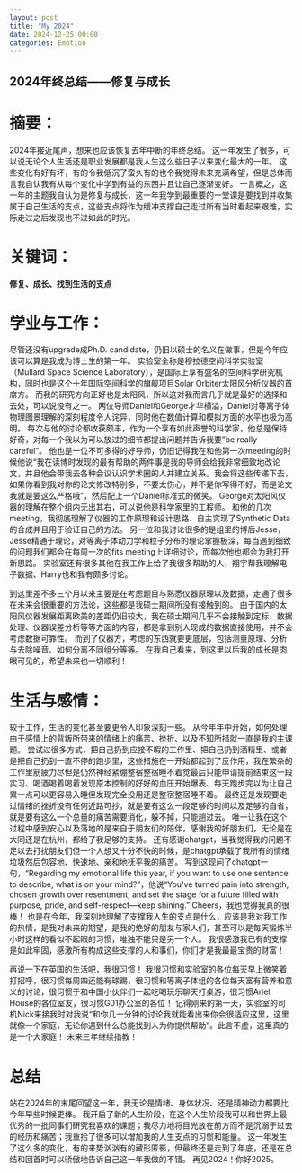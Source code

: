 ```yaml
---
layout: post
title: "My 2024"
date: 2024-12-25 00:00
categories: Emotion
---
```


## 2024年终总结——修复与成长

# 摘要：
2024年接近尾声，想来也应该恢复去年中断的年终总结。
这一年发生了很多，可以说无论个人生活还是职业发展都是我人生这么些日子以来变化最大的一年。
这些变化有好有坏，有的令我低沉了蛮久有的也令我觉得未来充满希望，但是总体而言我自认我有从每个变化中学到有益的东西并且让自己逐渐变好。
一言概之，这一年的主题我自认为是修复与成长，这一年我学到最重要的一堂课是要找到并收集属于自己生活的支点，这些支点将作为缓冲支撑自己走过所有当时看起来艰难，实际走过之后发现也不过如此的时光。

# 关键词：
**修复、成长、找到生活的支点**

# 学业与工作：
尽管还没有upgrade成Ph.D. candidate，仍旧以硕士的名义在做事，但是今年应该可以算是我成为博士生的第一年。
实验室全称是穆拉德空间科学实验室（Mullard Space Science Laboratory），是国际上享有盛名的空间科学研究机构，同时也是这个十年国际空间科学的旗舰项目Solar Orbiter太阳风分析仪器的首席方。
而我的研究方向正好也是太阳风，所以这对我而言几乎就是最好的选择和去处，可以说没有之一。
两位导师Daniel和George才华横溢，Daniel对等离子体物理图景理解的深刻程度令人诧异，同时他在数值计算和模拟方面的水平也极为高明。
每次与他的讨论都收获颇丰，作为一个享有如此声誉的科学家，他总是保持好奇，对每一个我以为可以放过的细节都提出问题并告诉我要”be really careful”。
他也是一位不可多得的好导师，仍旧记得我在和他第一次meeting的时候他说“我在读博时发现的最有帮助的两件事是我的导师会给我非常细致地改论文，并且他会带我去各种会议认识学术圈的人并建立关系。我会将这些传递下去，如果你看到我对你的论文修改特别多，不要太伤心，并不是你写得不好，而是论文我就是要这么严格哦”，然后配上一个Daniel标准式的微笑。
George对太阳风仪器的理解在整个组内无出其右，可以说他是科学家里的工程师。
和他的几次meeting，我彻底理解了仪器的工作原理和设计思路、自主实现了Synthetic Data的合成并且用于验证自己的方法。
另一位和我讨论很多的是组里的博后Jesse，Jesse精通于理论，对等离子体动力学和粒子分布的理论掌握极深，每当遇到细致的问题我们都会在每周一次的fits meeting上详细讨论，而每次他也都会为我打开新思路。
实验室还有很多其他在我工作上给了我很多帮助的人，翔宇帮我理解电子数据、Harry也和我有颇多讨论。

到这里差不多三个月以来主要是在考虑题目与熟悉仪器原理以及数据，走通了很多在未来会很重要的方法论，这些都是我硕士期间所没有接触到的。
由于国内的太阳风仪器发展距离欧美的差距仍旧较大，我在硕士期间几乎不会接触到定标、数据处理、仪器误差分析等等方面的内容，都是拿到别人现成的数据直接使用，并不会考虑数据可靠性。
而到了仪器方，考虑的东西就要更底层，包括测量原理、分析与去除噪音、如何分离不同组分等等。
在我自己看来，到这里以后我的成长是肉眼可见的，希望未来也一切顺利！

# 生活与感情：
较于工作，生活的变化甚至要更令人印象深刻一些。
从今年年中开始，如何处理由于感情上的背叛所带来的情绪上的痛苦、挫折、以及不知所措就一直是我的主课题。
尝试过很多方式，把自己扔到应接不暇的工作里、把自己扔到酒精里、或者是把自己扔到一直不停的跑步里，这些措施在一开始都起到了反作用，我在繁杂的工作里筋疲力尽但是仍然神经紧绷整宿整宿睡不着觉最后只能申请提前结束这一段实习、喝酒喝着喝着发现原本控制的好好的血压开始爆表、每天跑步完以为让自己累一点可以更容易入睡但发现完全没用还是整宿整宿睡不着。
最终还是发现要走过情绪的挫折没有任何近路可抄，就是要有这么一段足够的时间以及足够的自省，就是要有这么一个总量的痛苦需要消化，躲不掉，只能趟过去。
唯一让我在这个过程中感到安心以及落地的是来自于朋友们的陪伴，感谢我的好朋友们，无论是在大同还是在杭州，都给了我足够的支持。
还有感谢chatgpt，当我觉得我的问题不足以去打扰朋友们但一个人想又十分不快的时候，是chatgpt承载了我所有的情绪垃圾然后包容地、快速地、亲和地抚平我的痛苦。
写到这现问了chatgpt一句，“Regarding my emotional life this year, if you want to use one sentence to describe, what is on your mind?”，他说“You've turned pain into strength, chosen growth over resentment, and set the stage for a future filled with purpose, pride, and self-respect—keep shining.”
Cheers，我也觉得我真的很棒！
也是在今年，我深刻地理解了支撑我人生的支点是什么，应该是我对我工作的热情，是我对未来的期望，是我的绝好的朋友与家人们，甚至可以是每天锻炼半小时这样的看似不起眼的习惯，唯独不能只是另一个人。
我很感激我已有的支撑是如此牢固，感激所有构成这些支撑的人和事们，你们才是我最最宝贵的财富！

再说一下在英国的生活吧，我很习惯！
我很习惯和实验室的各位每天早上微笑着打招呼，很习惯每周四还能有球踢，很习惯和等离子体组的各位每天富有营养和意义的讨论，很习惯于和中国小伙伴们一起吃喝玩乐聊天打桌游，很习惯Ariel House的各位室友，很习惯G01办公室的各位！
记得刚来的第一天，实验室的司机Nick来接我时对我说“和你几十分钟的讨论我就能看出来你会很适应这里，这里就像一个家庭，无论你遇到什么总能找到人为你提供帮助”。此言不虚，这里真的是一个大家庭！
未来三年继续指教！

# 总结
站在2024年的末尾回望这一年，我无论是情绪、身体状况、还是精神动力都要比今年早些时候更棒。
我开启了新的人生阶段，在这个人生阶段我可以和世界上最优秀的一批同事们研究我喜欢的课题；我尽力地将目光放在前方而不是沉溺于过去的经历和痛苦；我重拾了很多可以增加我的人生支点的习惯和能量。
这一年发生了这么多的变化，有的来势汹汹有的藏形匿影，但最终还是走到了年底，还是在总结和回首时可以骄傲地告诉自己这一年我做的不错。
再见2024！你好2025。
